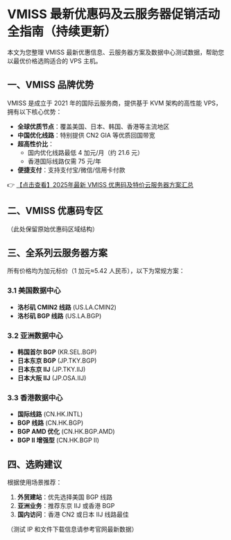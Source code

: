 # VMISS 最新优惠码及云服务器促销活动全指南（持续更新）

本文为您整理 VMISS 最新优惠信息、云服务器方案及数据中心测试数据，帮助您以最优价格选购适合的 VPS 主机。

## 一、VMISS 品牌优势

VMISS 是成立于 2021 年的国际云服务商，提供基于 KVM 架构的高性能 VPS，拥有以下核心优势：

- **全球优质节点**：覆盖美国、日本、韩国、香港等主流地区
- **中国优化线路**：特别提供 CN2 GIA 等优质回国带宽
- **超高性价比**：
  - 国内优化线路最低 4 加元/月（约 21.6 元）
  - 香港国际线路仅需 75 元/年
- **便捷支付**：支持支付宝/微信/信用卡付款

👉 [【点击查看】2025年最新 VMISS 优惠码及特价云服务器方案汇总](https://bit.ly/Vmiss)

## 二、VMISS 优惠码专区

（此处保留原始优惠码区域结构）

## 三、全系列云服务器方案

所有价格均为加元标价（1 加元≈5.42 人民币），以下为常规方案：

### 3.1 美国数据中心
- **洛杉矶 CMIN2 线路** (US.LA.CMIN2)
- **洛杉矶 BGP 线路** (US.LA.BGP)

### 3.2 亚洲数据中心
- **韩国首尔 BGP** (KR.SEL.BGP)
- **日本东京 BGP** (JP.TKY.BGP)
- **日本东京 IIJ** (JP.TKY.IIJ)
- **日本大阪 IIJ** (JP.OSA.IIJ)

### 3.3 香港数据中心
- **国际线路** (CN.HK.INTL)
- **BGP 线路** (CN.HK.BGP)
- **BGP AMD 优化** (CN.HK.BGP.AMD)
- **BGP Ⅱ 增强型** (CN.HK.BGP Ⅱ)

## 四、选购建议

根据使用场景推荐：
1. **外贸建站**：优先选择美国 BGP 线路
2. **亚洲业务**：推荐东京 IIJ 或香港 BGP
3. **国内访问**：香港 CN2 或日本 IIJ 线路最佳

（测试 IP 和文件下载信息请参考官网最新数据）